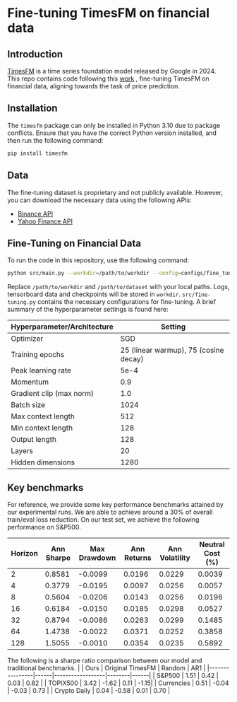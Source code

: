 # Fine-tuning TimesFM on financial data

## Introduction
[TimesFM](https://github.com/google-research/timesfm)  is a time series foundation model released by Google in 2024. This repo contains code following this [work](https://tech.preferred.jp/en/) , fine-tuning TimesFM on financial data, aligning towards the task of price prediction.

## Installation
The `timesfm` package can only be installed in Python 3.10 due to package conflicts. Ensure that you have the correct Python version installed, and then run the following command:

```bash
pip install timesfm
```

## Data
The fine-tuning dataset is proprietary and not publicly available. However, you can download the necessary data using the following APIs:

- [Binance API](https://github.com/binance/binance-public-data/tree/master/python)
- [Yahoo Finance API](https://pypi.org/project/yfinance/)

## Fine-Tuning on Financial Data
To run the code in this repository, use the following command:

```bash
python src/main.py --workdir=/path/to/workdir --config=configs/fine_tuning.py --dataset_path=/path/to/dataset
```

Replace `/path/to/workdir` and `/path/to/dataset` with your local paths.
Logs, tensorboard data and checkpoints will be stored in `workdir`.
`src/fine-tuning.py` contains the necessary configurations for fine-tuning. A brief summary of the hyperparameter settings is found here:

| Hyperparameter/Architecture    | Setting                           |
|--------------------------------|-----------------------------------|
| Optimizer                      | SGD                               |
| Training epochs                | 25 (linear warmup), 75 (cosine decay) |
| Peak learning rate             | 5e-4                              |
| Momentum                       | 0.9                               |
| Gradient clip (max norm)       | 1.0                               |
| Batch size                     | 1024                              |
| Max context length             | 512                               |
| Min context length             | 128                               |
| Output length                  | 128                               |
| Layers                         | 20                                |
| Hidden dimensions              | 1280                              |

## Key benchmarks
For reference, we provide some key performance benchmarks attained by our experimental runs.
We are able to achieve around a 30% of overall train/eval loss reduction. On our test set, we achieve the following performance on S&P500. 

| Horizon | Ann Sharpe | Max Drawdown | Ann Returns | Ann Volatility | Neutral Cost (%) |
|---------|------------|--------------|-------------|----------------|------------------|
| 2       | 0.8581     | -0.0099      | 0.0196      | 0.0229         | 0.0039           |
| 4       | 0.3779     | -0.0195      | 0.0097      | 0.0256         | 0.0057           |
| 8       | 0.5604     | -0.0206      | 0.0143      | 0.0256         | 0.0196           |
| 16      | 0.6184     | -0.0150      | 0.0185      | 0.0298         | 0.0527           |
| 32      | 0.8794     | -0.0086      | 0.0263      | 0.0299         | 0.1485           |
| 64      | 1.4738     | -0.0022      | 0.0371      | 0.0252         | 0.3858           |
| 128     | 1.5055     | -0.0010      | 0.0354      | 0.0235         | 0.5892           |

The following is a sharpe ratio comparison between our model and traditional benchmarks.
|                | Ours | Original TimesFM | Random | AR1  |
|----------------|------|------------------|--------|------|
| S&P500         | 1.51 | 0.42             | 0.03   | 0.82 |
| TOPIX500       | 3.42 | -1.62            | 0.11   | -1.15|
| Currencies     | 0.51 | -0.04            | -0.03  | 0.73 |
| Crypto Daily   | 0.04 | -0.58            | 0.01   | 0.70 |
